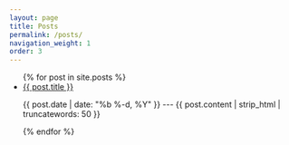 ```yaml
---
layout: page
title: Posts
permalink: /posts/
navigation_weight: 1
order: 3
---
```


<ul>
  {% for post in site.posts %}
    <li>
      <a href="{{ post.url }}">{{ post.title }}</a>
      <p>
        {{ post.date | date: "%b %-d, %Y" }} --- {{ post.content | strip_html | truncatewords: 50 }}
      </p>
    </li>
  {% endfor %}
</ul>
